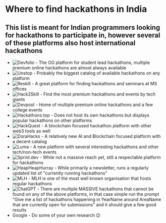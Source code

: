 # Where to find hackathons in India
## This list is meant for Indian programmers looking for hackathons to participate in, however several of these platforms also host international hackathons

- ![Devfolio](https://devfolio.co/discover) - The OG platform for student lead hackathons, multiple premium online hackathons are almost always available 
- ![Unstop](https://unstop.com/) - Probably the biggest catalog of available hackathons on any platform
- ![Reskill](https://reskilll.com/) - A great platform for finding hackathons and seminars at MS offices
- ![Hack2Skill](https://hack2skill.com/) - Find the most premium hackathons and events by tech giants
- ![Devpost](https://devpost.com/) - Home of multiple premium online hackathons and a few college events
- ![Hackathons.top](https://www.hackathons.top/) - Does not host its own hackathons but displays popular hackathons on other platforms
- ![HackQuest](https://www.hackquest.io/) - A blockchain focused hackathon platform with other web3 tools as well
- ![DoraHacks](https://dorahacks.io/home) - A relatively new AI and Blockchain focused platform with a decent catalog
- ![Luma](https://lu.ma/home) - A new platform with several interesting hackathons and other tech/non-tech events
- ![Sprint.dev](https://www.sprint.dev/) - While not a massive reach yet, still a respectable platform for hackathons
- ![HeapHeapHurray](https://www.heapheaphurray.com/p/currently-running-hackathons) - While primarily a newsletter, runs a regularly updated list of "currently running hackathons"
- ![MLH](https://mlh.io/) - MLH is one of the most well known organisation that hosts regular hackathons
- ![ChatGPT](https://chatgpt.com/) - There are multiple MASSIVE hackathons that cannot be found on any of the above platforms, in that case simple run the prompt "Give me a list of hackathons happening in YearName around AreaName that are currently open for submissions" and it should give a few good results
- Google - Do some of your own research 😉
